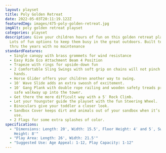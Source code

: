 ```yaml
---
layout: playset
title: Poly Golden Retreat
date: 2022-05-03T20:11:19.122Z
featuredImg: images/475-poly-golden-retreat.jpg
imgAlt: poly golden retreat playset
categories: playset
description: Give your children hours of fun on this golden retreat playset!
  Lots of fun options to keep them busy in the great outdoors. Built to last
  thru the years with no maintenance
standardFeatures:
  - Single canopy with brass grommets for wind resistance
  - Easy Ride Eco Attachment Beam 4 Position
  - Trapeze with rings for upside-down fun
  - 2 Comfortable Sling Swings with soft grip on chains will not pinch tender
    hands.
  - Horse Glider offers your children another way to swing.
  - 10′ Wave Slide adds an extra swoosh of excitement.
  - 10′ Gang Plank with double rope railing and wooden safety treads provides a
    safe walkway up into the tower.
  - Get there the more difficult way with a 5′ Rock Climb.
  - Let your Youngster guide the playset with the fun Steering Wheel.
  - Binoculars give your toddler a closer look.
  - Sandbox Cover keeps dirt and animals out of your sandbox when it’s not in
    use.
  - 2 Flags for some extra splashes of color.
specifications:
  - "Dimensions: Length: 20', Width: 15.5', Floor Height: 4′ and 5′, Swing
    Height: 8'"
  - "Play Area: Length: 26', Width: 21.5'"
  - "Suggested Use: Age Appeal: 1-12, Play Capacity: 1-12"
---
```

